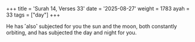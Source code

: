 +++
title = 'Surah 14, Verses 33'
date = '2025-08-27'
weight = 1783
ayah = 33
tags = ["day"]
+++

He has ˹also˺ subjected for you the sun and the moon, both constantly orbiting, and has subjected the day and night for you.